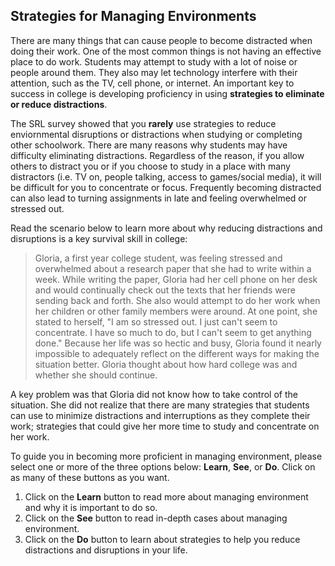 ## Strategies for Managing Environments

There are many things that can cause people to become distracted when doing their work. One of the most common things is not having an effective place to do work. Students may attempt to study with a lot of noise or people around them. They also may let technology interfere with their attention, such as the TV, cell phone, or internet. An important key to success in college is developing proficiency in using **strategies to eliminate or reduce distractions**.

The SRL survey showed that you **rarely** use strategies to reduce enviornmental disruptions or distractions when studying or completing other schoolwork. There are many reasons why students may have difficulty eliminating distractions. Regardless of the reason, if you allow others to distract you or if you choose to study in a place with many distractors (i.e. TV on, people talking, access to games/social media), it will be difficult for you to concentrate or focus. Frequently becoming distracted can also lead to turning assignments in late and feeling overwhelmed or stressed out. 

Read the scenario below to learn more about why reducing distractions and disruptions is a key survival skill in college:

> Gloria, a first year college student, was feeling stressed and overwhelmed about a research paper that she had to write within a week. While writing the paper, Gloria had her cell phone on her desk and would continually check out the texts that her friends were sending back and forth. She also would attempt to do her work when her children or other family members were around. At one point, she stated to herself, "I am so stressed out. I just can't seem to concentrate. I have so much to do, but I can't seem to get anything done." Because her life was so hectic and busy, Gloria found it nearly impossible to adequately reflect on the different ways for making the situation better. Gloria thought about how hard college was and whether she should continue. 

A key problem was that Gloria did not know how to take control of the situation. She did not realize that there are many strategies that students can use to minimize distractions and interruptions as they complete their work; strategies that could give her more time to study and concentrate on her work.

To guide you in becoming more proficient in managing environment, please select one or more of the three options below: **Learn**, **See**, or **Do**. Click on as many of these buttons as you want. 

1. Click on the **Learn** button to read more about managing environment and why it is important to do so.
2. Click on the **See** button to read in-depth cases about managing environment. 
3. Click on the **Do** button to learn about strategies to help you reduce distractions and disruptions in your life.

 

